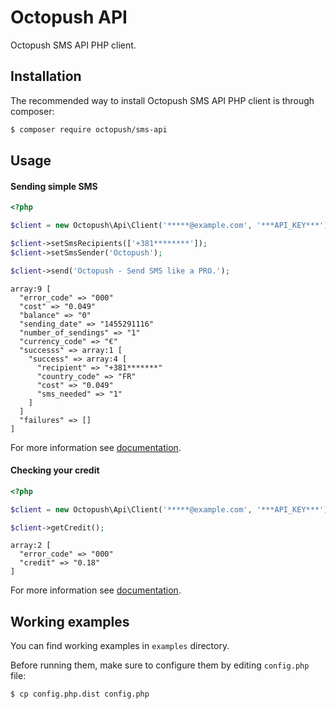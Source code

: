 # Octopush API

Octopush SMS API PHP client.

## Installation

The recommended way to install Octopush SMS API PHP client is through composer:

```bash
$ composer require octopush/sms-api
```

## Usage

#### Sending simple SMS

```php
<?php

$client = new Octopush\Api\Client('*****@example.com', '***API_KEY***');

$client->setSmsRecipients(['+381********']);
$client->setSmsSender('Octopush');

$client->send('Octopush - Send SMS like a PRO.');
```

```
array:9 [
  "error_code" => "000"
  "cost" => "0.049"
  "balance" => "0"
  "sending_date" => "1455291116"
  "number_of_sendings" => "1"
  "currency_code" => "€"
  "successs" => array:1 [
    "success" => array:4 [
      "recipient" => "+381*******"
      "country_code" => "FR"
      "cost" => "0.049"
      "sms_needed" => "1"
    ]
  ]
  "failures" => []
]
```

For more information see [documentation](http://www.octopush.com/en/api-sms-doc/sms-sendings).

#### Checking your credit

```php
<?php

$client = new Octopush\Api\Client('*****@example.com', '***API_KEY***');

$client->getCredit();
```

```
array:2 [
  "error_code" => "000"
  "credit" => "0.18"
]
```

For more information see [documentation](http://www.octopush.com/en/api-sms-doc/get-credit).

## Working examples

You can find working examples in `examples` directory.

Before running them, make sure to configure them by editing `config.php` file:

```bash
$ cp config.php.dist config.php
```
